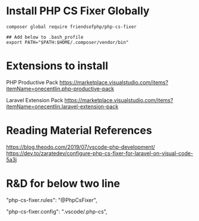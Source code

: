 # Install PHP CS Fixer Globally
    composer global require friendsofphp/php-cs-fixer

    ## Add below to .bash_profile
    export PATH="$PATH:$HOME/.composer/vendor/bin"

# Extensions to install


PHP Productive Pack
https://marketplace.visualstudio.com/items?itemName=onecentlin.php-productive-pack

Laravel Extension Pack
https://marketplace.visualstudio.com/items?itemName=onecentlin.laravel-extension-pack

# Reading Material References
https://blog.theodo.com/2019/07/vscode-php-development/
https://dev.to/zaratedev/configure-php-cs-fixer-for-laravel-on-visual-code-5a3j

# R&D for below two line
"php-cs-fixer.rules": "@PhpCsFixer",

"php-cs-fixer.config": ".vscode/.php-cs",

